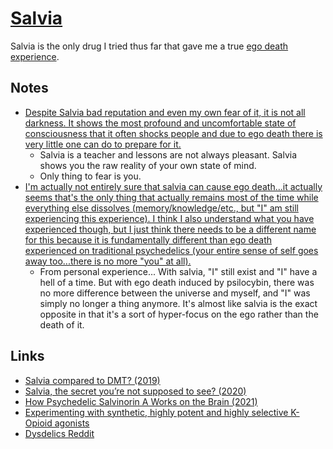 # [Salvia](https://psychonautwiki.org/w/index.php?title=Salvinorin_A)

Salvia is the only drug I tried thus far that gave me a true [ego death experience](../../consciousness/ego.md).

## Notes

- [Despite Salvia bad reputation and even my own fear of it, it is not all darkness. It shows the most profound and uncomfortable state of consciousness that it often shocks people and due to ego death there is very little one can do to prepare for it.](https://www.reddit.com/r/Salvia/comments/81twxj/salvia_vs_dmt/)
  - Salvia is a teacher and lessons are not always pleasant. Salvia shows you the raw reality of your own state of mind.
  - Only thing to fear is you.
- [I'm actually not entirely sure that salvia can cause ego death...it actually seems that's the only thing that actually remains most of the time while everything else dissolves (memory/knowledge/etc., but "I" am still experiencing this experience). I think I also understand what you have experienced though, but I just think there needs to be a different name for this because it is fundamentally different than ego death experienced on traditional psychedelics (your entire sense of self goes away too...there is no more "you" at all).](https://www.reddit.com/r/Salvia/comments/b09is6/ego_death_feels/)
  - From personal experience... With salvia, "I" still exist and "I" have a hell of a time. But with ego death induced by psilocybin, there was no more difference between the universe and myself, and "I" was simply no longer a thing anymore. It's almost like salvia is the exact opposite in that it's a sort of hyper-focus on the ego rather than the death of it.

## Links

- [Salvia compared to DMT? (2019)](https://www.reddit.com/r/Salvia/comments/c6osrj/salvia_compared_to_dmt/)
- [Salvia, the secret you’re not supposed to see? (2020)](https://www.reddit.com/r/Salvia/comments/ekw0av/salvia_the_secret_youre_not_supposed_to_see/?sort=top)
- [How Psychedelic Salvinorin A Works on the Brain (2021)](https://www.labroots.com/trending/drug-discovery-and-development/19540/psychedelic-salvinorin-brain)
- [Experimenting with synthetic, highly potent and highly selective K-Opioid agonists](https://www.reddit.com/r/researchchemicals/comments/tqgf3f/experimenting_with_synthetic_highly_potent_and/)
- [Dysdelics Reddit](https://www.reddit.com/r/dysdelics/)